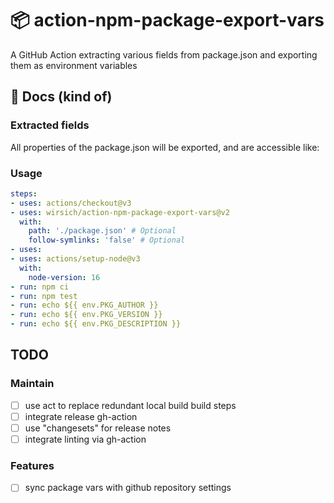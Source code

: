 # 📦 action-npm-package-export-vars
A GitHub Action extracting various fields from package.json and exporting them as environment variables

## 📖 Docs (kind of)
### Extracted fields
All properties of the package.json will be exported, and are accessible like:

### Usage
```yaml
steps:
- uses: actions/checkout@v3
- uses: wirsich/action-npm-package-export-vars@v2
  with:
    path: './package.json' # Optional
    follow-symlinks: 'false' # Optional
- uses: 
- uses: actions/setup-node@v3
  with:
    node-version: 16
- run: npm ci
- run: npm test
- run: echo ${{ env.PKG_AUTHOR }}
- run: echo ${{ env.PKG_VERSION }}
- run: echo ${{ env.PKG_DESCRIPTION }}
```

## TODO

### Maintain
 
 - [ ] use act to replace redundant local build build steps
 - [ ] integrate release gh-action
 - [ ] use "changesets" for release notes
 - [ ] integrate linting via gh-action
 
 ### Features

 - [ ] sync package vars with github repository settings




